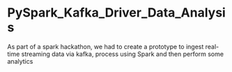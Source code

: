 # PySpark_Kafka_Driver_Data_Analysis
As part of a spark hackathon, we had to create a prototype to ingest real-time streaming data via kafka, process using Spark and then perform some analytics
